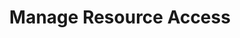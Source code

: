 ---
sidebar_position: 4
title: "Manage Resource Access"
sidebar_label: "Manage Resource Access"
description: "Supervise resource utilization in Debian platforms - control hardware access, manage device permissions, regulate resource allocation, and enforce usage policies."
keywords:
  - "debian resource access"
  - "hardware access control"
  - "device permissions"
  - "resource allocation"
  - "usage policies"
tags:
  - debian
  - resource-access
  - hardware-access
  - device-permissions
  - resource-management
slug: /linux/debian/security/access-control/manage-resource-access
---